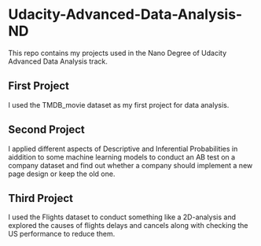 # Udacity-Advanced-Data-Analysis-ND
This repo contains my projects used in the Nano Degree of Udacity Advanced Data Analysis track.

## First Project
I used the TMDB_movie dataset as my first project for data analysis.

## Second Project
I applied different aspects of Descriptive and Inferential Probabilities in aiddition to some machine learning models to conduct an AB test on a company dataset and find out whether a company should implement a new page design or keep the old one.

## Third Project
I used the Flights dataset to conduct something like a 2D-analysis and explored the causes of flights delays and cancels along with checking the US performance to reduce them.

